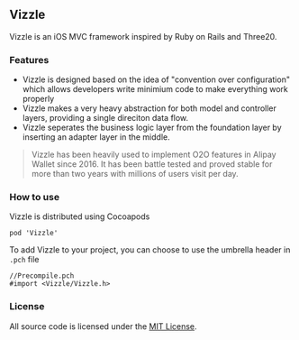 ## Vizzle

Vizzle is an iOS MVC framework inspired by Ruby on Rails and Three20.

### Features

- Vizzle is designed based on the idea of "convention over configuration" which allows developers write minimium code to make everything work properly
- Vizzle makes a very heavy abstraction for both model and controller layers, providing a single direciton data flow.
- Vizzle seperates the business logic layer from the foundation layer by inserting an adapter layer in the middle.

> Vizzle has been heavily used to implement O2O features in Alipay Wallet since 2016. It has been battle tested and proved stable for more than two years with millions of users visit per day. 
            
### How to use 

Vizzle is distributed using Cocoapods

```shell
pod 'Vizzle'
```

To add Vizzle to your project, you can choose to use the umbrella header in `.pch` file

```objc
//Precompile.pch
#import <Vizzle/Vizzle.h>
```

### License

All source code is licensed under the [MIT License](https://raw.githubusercontent.com/rs/SDWebImage/master/LICENSE).